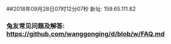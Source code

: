 ##2018年09月28日07时12分07秒 新址: 159.65.111.82
### 兔友常见问题及解答: https://github.com/wanggonging/d/blob/w/FAQ.md
